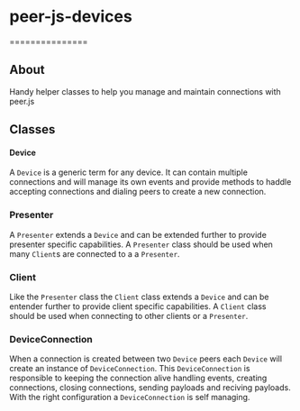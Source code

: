 # peer-js-devices
===============

## About

Handy helper classes to help you manage and maintain connections with peer.js

## Classes

#### Device

A `Device` is a generic term for any device. It can contain multiple connections and will
manage its own events and provide methods to haddle accepting connections and dialing
peers to create a new connection.

### Presenter

A `Presenter` extends a `Device` and can be extended further to provide presenter specific
capabilities. A `Presenter` class should be used when many `Client`s are connected to a
a `Presenter`.

### Client

Like the `Presenter` class the `Client` class extends a `Device` and can be entender further
to provide client specific capabilities. A `Client` class should be used when connecting to
other clients or a `Presenter`.

### DeviceConnection

When a connection is created between two `Device` peers each `Device` will create an instance
of `DeviceConnection`. This `DeviceConnection` is responsible to keeping the connection alive
handling events, creating connections, closing connections, sending payloads and reciving
payloads. With the right configuration a `DeviceConnection` is self managing.
